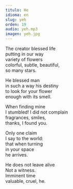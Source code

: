 ```yaml
---
titulo: He
idioma: en
slug: yeh
orden: 19
audio: yeh.mp3
imagen: yeh.jpg
---
```


The creator blessed life<br>
putting in our way<br>
variety of flowers<br>
colorful, subtle, beautiful,<br>
so many stars.<br>

He blessed man<br>
in such a way his destiny<br>
to look for your flower<br>
enough with its smell.<br>

When finding mine<br>
I stumbled! I did not complain<br>
fragrances, smiles,<br>
thanks, I found you.<br>

Only one claim<br>
I say to the world:<br>
that when turning<br>
in your space<br>
he arrives.<br>

He does not leave alive<br>
Not a witness.<br>
Imminent time<br>
valuable, cruel, he.<br>
